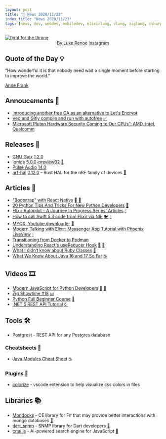 ```yaml
---
layout: post
title: "📜 News 2020/11/23"
index_title: "News 2020/11/23"
tags: [news, dev, webdev, mobiledev, elixirlang, vlang, ziglang, csharp, fsharp, dotnet, python, swift, java, rust, reactnative, dartlang, vscode, css, postgresql, security, rubylang]
---
```


<a href="https://daily-tech-news.github.io/2020/11/23/news.html">
  <img src="https://user-images.githubusercontent.com/430272/100022706-6a953200-2dc2-11eb-8e27-e3f859590526.jpg"
     alt="fight for the throne"
     class="image">
</a>

<div style="text-align:center">
   <a href="https://www.reddit.com/user/LukeRenoe">By Luke Renoe</a>
   <a href="https://www.instagram.com/lukerenoe/">Instagram</a>
</div>

## Quote of the Day 💡

"How wonderful it is that nobody need wait a single moment before starting to improve the world."

[Anne Frank](https://en.wikipedia.org/wiki/Anne_Frank)

## Annoucements 🥁

- [Introducing another free CA as an alternative to Let's Encrypt](https://scotthelme.co.uk/introducing-another-free-ca-as-an-alternative-to-lets-encrypt)
- [Ved and Gitly compile and run with autofree](https://twitter.com/v_language/status/1330883267294343169) [✅](https://vlang.io "#vlang")
- [Microsoft Pluton Hardware Security Coming to Our CPUs”: AMD, Intel, Qualcomm](https://www.anandtech.com/show/16269/microsoft-pluton-hardware-security-coming-to-our-cpus-amd-intel-qualcomm)

## Releases 🥳

- [GNU Guix](https://guix.gnu.org) [1.2.0](https://guix.gnu.org/en/blog/2020/gnu-guix-1.2.0-released/)
- [Ionide](http://ionide.io) [5.0.0-preview02](https://github.com/ionide/ionide-vscode-fsharp/releases/tag/5.0.0-preview02) [🔷](https://fsharp.org "#fsharp #dotnet")
- [Pulse Audio](https://www.freedesktop.org/wiki/Software/PulseAudio/) [14.0](https://www.freedesktop.org/wiki/Software/PulseAudio/Notes/14.0/)
- [nrf-hal](https://github.com/nrf-rs/nrf-hal) [0.12.0](https://github.com/nrf-rs/nrf-hal/releases/tag/v0.12.0) - Rust HAL for the nRF family of devices [🦀](https://www.rust-lang.org "#rust")

## Articles 📜

- ["Bootstrap" with React Native](https://meienberger.medium.com/bootstrap-with-react-native-or-a-sense-of-usin-61157b4f70e) [🔶](https://developer.mozilla.org/en-US/docs/Web/JavaScript "#javascript") [🔶](https://reactjs.org "#reactjs")
- [20 Python Tips And Tricks For New Python Developers](https://www.programming-hero.com/blog/20-python-tips-and-tricks-for-new-python-developers.html) [🐍](https://www.python.org "#python")
- [Elixir Autopilot - A Journey In Progress Series' Articles](https://dev.to/greghgradwell/series/9780) [💧](https://elixir-lang.org "#elixirlang")
- [How to call Swift 5.3 code from Elixir via NIF](https://zacky1972.medium.com/how-to-call-swift-5-3-code-from-elixir-via-nif-e317bac49c15) [🐦](https://developer.apple.com/swift "#swift") [💧](https://elixir-lang.org "#elixirlang")
- [MYOX: Youtube downloader](https://kakoc.blog/blog/myox-youtube-downloader/) [🦀](https://www.rust-lang.org "#rust")
- [Modern Talking with Elixir: Messenger App Tutorial with Phoenix LiveView](https://curiosum.dev/blog/elixir-phoenix-liveview-messenger-part-1) [💧](https://elixir-lang.org "#elixirlang")
- [Transitioning from Docker to Podman](https://developers.redhat.com/blog/2020/11/19/transitioning-from-docker-to-podman/)
- [Understanding React's useReducer Hook](https://ui.dev/usereducer) [🔶](https://developer.mozilla.org/en-US/docs/Web/JavaScript "#javascript") [🔶](https://reactjs.org "#reactjs")
- [What I didn’t know about Ruby Classes](https://dumas-olivier.medium.com/what-i-didnt-know-about-ruby-classes-9de64ee40d4d) [🔻](https://www.ruby-lang.org "#ruby")
- [What We Know About Java 16 and 17 So Far](https://www.infoq.com/news/2020/11/java16-so-far/) [☕️](https://www.java.com "#java")

## Videos 🎞

- [Modern JavaScript for Python Developers](https://www.youtube.com/watch?v=hdAv2Fju5g8) [🔶](https://developer.mozilla.org/en-US/docs/Web/JavaScript "#javascript") [🐍](https://www.python.org "#python")
- [Zig Showtime #18](https://www.youtube.com/watch?v=LKRTRJtNttg) [💤](https://ziglang.org "#ziglang")
- [Python Full Beginner Course](https://www.youtube.com/watch?v=29VsYfLS7k8) [🐍](https://www.python.org "#python")
- [.NET 5 REST API Tutorial](https://www.youtube.com/playlist?list=PLeD0-5Hw0ZJ_GlY21kfzfQD-N17i8pdTS) [☪️ ](https://docs.microsoft.com/en-us/dotnet/csharp "#csharp #dotnet")

## Tools 🛠

- [Postgrest](https://github.com/PostgREST/postgrest) - REST API for any [Postgres](https://www.postgresql.org) database

### Cheatsheets 🦖

- [Java Modules Cheat Sheet](https://nipafx.dev/build-modules) [☕️](https://www.java.com "#java")

### Plugins 🔌

- [colorize](https://marketplace.visualstudio.com/items?itemName=kamikillerto.vscode-colorize) - vscode extension to help visualize css colors in files

## Libraries 📚

- [Mondocks](https://github.com/AngelMunoz/Mondocks/) - CE library for F# that may provide better interactions with mongo databases [🔷](https://fsharp.org "#fsharp #dotnet")
- [dart_snmp](https://pub.dev/packages/dart_snmp) - SNMP library for Dart developers [🎯](https://dart.dev "#dartlang")
- [txtai.js](https://github.com/neuml/txtai.js) - AI-powered search engine for JavaScript [🔶](https://developer.mozilla.org/en-US/docs/Web/JavaScript "#javascript")


